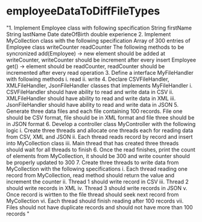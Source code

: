 # employeeDataToDiffFileTypes
"1. Implement Employee class with following specification          String firstName         String lastName          Date    dateOfBirth         double        experience  2. Implement MyCollection class with the following specification         Array of 300 entries of Employee class         writeCounter         readCounter         The following methods to be syncronized          add(Employee) -> new element should be added at writeCounter, writeCounter should be increment after every insert          Employee get() -> element should be readCounter, readCounter should be incremented after every read operation   3. Define a interface MyFileHandler with following methods         i. read         ii. write  4. Declare CSVFileHandler, XMLFileHandler, JsonFileHandler classes that implements MyFileHandler          i. CSVFileHandler should have ability to read and write data in CSV         ii. XMLFileHandler should have ability to read and write data in XML         iii. JsonFileHandler should have ability to read and write data in JSON  5. Generate three data files and each file containing 100 records. File one should be CSV format, file should be in XML format and file three should be in JSON format  6. Develop a controller class MyController with the following logic         i. Create three threads and allocate one threads each for reading data from CSV, XML and JSON           ii. Each thread reads record by record and insert into MyCollection class          iii. Main thread that has created three threads should wait for all threads to finish  6. Once the read finishes, print the count of elements from MyCollection, it should be 300 and write counter should be properly updated to 300   7. Create three threads to write data from MyCollection with the following specifications          i. Each thread reading one record from MyCollection, read method should return the value and increment the counter         ii. Thread 1 should write record in CSV         iii. Thread 2 should write records in XML         iv. Thread 3 should write records in JSON          v. Once record is wirtten to the file thread should seek next record from MyCollection          vi. Each thread should finish reading after 100 records          vii. Files should not have duplicate records and should not have more than 100 records "
